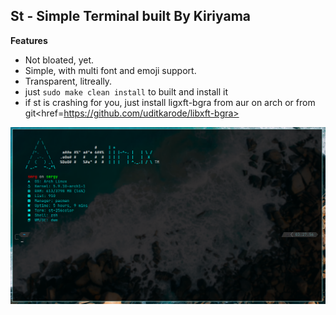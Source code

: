 ## St - Simple Terminal built By Kiriyama

<b>Features</b>
- Not bloated, yet.
- Simple, with multi font and emoji support.
- Transparent, litreally.
- just ```sudo make clean install``` to built and install it
- if st is crashing for you, just install ligxft-bgra from aur on arch or from git<href=https://github.com/uditkarode/libxft-bgra>

<p alight="center">
	<img width="1000"
	 alt="preview"
	 src="./picture.jpg">
</p>


